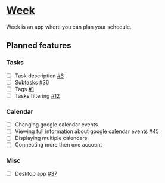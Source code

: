 # [Week](https://app.getweek.pro/)
 Week is an app where you can plan your schedule.

## Planned features
### Tasks
- [ ] Task description [#6](https://github.com/getweek/issues/issues/6)
- [ ] Subtasks [#36](https://github.com/getweek/issues/issues/36)
- [ ] Tags [#1](https://github.com/getweek/issues/issues/1)
- [ ] Tasks filtering [#12](https://github.com/getweek/issues/issues/12)

### Calendar
- [ ] Changing google calendar events
- [ ] Viewing full information about google calendar events [#45](https://github.com/getweek/issues/issues/45)
- [ ] Displaying multiple calendars
- [ ] Connecting more then one account

### Misc
- [ ] Desktop app [#37](https://github.com/getweek/issues/issues/37)
